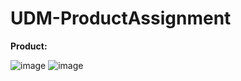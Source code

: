 # UDM-ProductAssignment

**Product:**

![image](https://github.com/user-attachments/assets/6a56320b-edbf-459e-b99e-0479f8f09f07)
![image](https://github.com/user-attachments/assets/4f8810d2-b92e-4d32-92c2-e02ed7583cc2)
